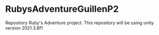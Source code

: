 # RubysAdventureGuillenP2
Repository Ruby's Adventure project.
This repository will be using unity version 2021.3.8f1
